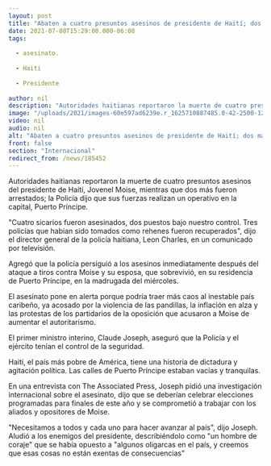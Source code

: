 ```yaml
---
layout: post
title: "Abaten a cuatro presuntos asesinos de presidente de Haití; dos más fueron detenidos"
date: 2021-07-08T15:29:00.000-06:00
tags:
  
  - asesinato.
  
  - Haiti
  
  - Presidente
  
author: nil
description: "Autoridades haitianas reportaron la muerte de cuatro presuntos asesinos del presidente de Haití, Jovenel Moise, mientras que dos más fueron arrestados."
image: "/uploads/2021/images-60e597ad6239e.r_1625710887485.0-42-2500-1293.jpeg"
video: nil
audio: nil
alt: "Abaten a cuatro presuntos asesinos de presidente de Haití; dos más fueron detenidos"
front: false
section: "Internacional"
redirect_from: /news/185452
---
```


Autoridades haitianas reportaron la muerte de cuatro presuntos asesinos del presidente de Haití, Jovenel Moise, mientras que dos más fueron arrestados; la Policía dijo que sus fuerzas realizan un operativo en la capital, Puerto Príncipe. 

"Cuatro sicarios fueron asesinados, dos puestos bajo nuestro control. Tres policías que habían sido tomados como rehenes fueron recuperados", dijo el director general de la policía haitiana, Leon Charles, en un comunicado por televisión. 

Agregó que la policía persiguió a los asesinos inmediatamente después del ataque a tiros contra Moise y su esposa, que sobrevivió, en su residencia de Puerto Príncipe, en la madrugada del miércoles. 

El asesinato pone en alerta porque podría traer más caos al inestable país caribeño, ya acosado por la violencia de las pandillas, la inflación en alza y las protestas de los partidarios de la oposición que acusaron a Moise de aumentar el autoritarismo. 

El primer ministro interino, Claude Joseph, aseguró que la Policía y el ejército tenían el control de la seguridad.

Haití, el país más pobre de América, tiene una historia de dictadura y agitación política. Las calles de Puerto Príncipe estaban vacías y tranquilas. 

En una entrevista con The Associated Press, Joseph pidió una investigación internacional sobre el asesinato, dijo que se deberían celebrar elecciones programadas para finales de este año y se comprometió a trabajar con los aliados y opositores de Moise. 

"Necesitamos a todos y cada uno para hacer avanzar al país", dijo Joseph. Aludió a los enemigos del presidente, describiéndolo como "un hombre de coraje" que se había opuesto a "algunos oligarcas en el país, y creemos que esas cosas no están exentas de consecuencias" 
